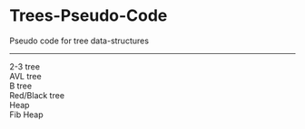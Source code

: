 # Trees-Pseudo-Code
Pseudo code for tree data-structures

---
2-3 tree  
AVL tree  
B tree  
Red/Black tree  
Heap  
Fib Heap  

